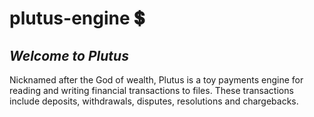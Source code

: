 # plutus-engine :heavy_dollar_sign:

## *Welcome to Plutus*
Nicknamed after the God of wealth, Plutus is a toy payments engine for reading and writing financial transactions to files. These transactions include deposits, withdrawals, disputes, resolutions and chargebacks.
